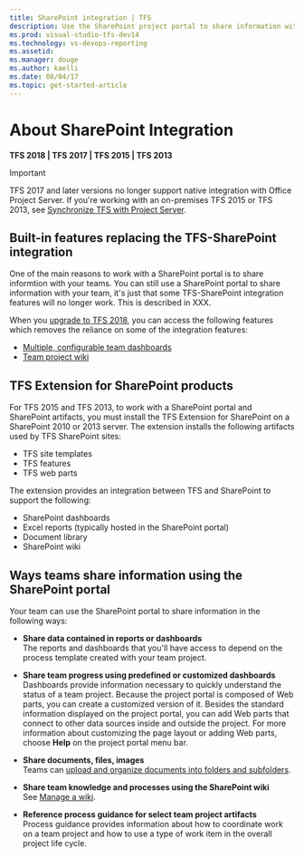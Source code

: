 ```yaml
---
title: SharePoint integration | TFS
description: Use the SharePoint project portal to share information with your team 
ms.prod: visual-studio-tfs-dev14
ms.technology: vs-devops-reporting
ms.assetid:  
ms.manager: douge
ms.author: kaelli
ms.date: 08/04/17
ms.topic: get-started-article
---
```


# About SharePoint Integration  

**TFS 2018 | TFS 2017 | TFS 2015 | TFS 2013**  

> [!IMPORTANT]  
> TFS 2017 and later versions no longer support native integration with Office Project Server. If you're working with an on-premises TFS 2015 or TFS 2013, see [Synchronize TFS with Project Server](/vsts/work/tfs-ps-sync/synchronize-tfs-project-server?toc=/vsts/ecosystem/sharepoint/toc.json&bc=/vsts/ecosystem/sharepoint/breadcrumb/toc.json).


## Built-in features replacing the TFS-SharePoint integration 

One of the main reasons to work with a SharePoint portal is to share informtion with your teams. You can still use a SharePoint portal to share information with your team, it's just that some TFS-SharePoint integration features will no longer work. This is described in XXX. 

When you [upgrade to TFS 2018](https://go.microsoft.com/fwlink/?LinkId=856344), you can access the following features which removes the reliance on some of the integration features: 

- [Multiple, configurable team dashboards](../../report/dashboards.md) 
- [Team project wiki](../../collaborate/add-edit-wiki.md)  


<!---
## TFS Disconnector for SharePoint and TFS/SharePoint deprecation 

-->



## TFS Extension for SharePoint products   

For TFS 2015 and TFS 2013, to work with a SharePoint portal and SharePoint artifacts, you must install the TFS Extension for SharePoint on a SharePoint 2010 or 2013 server. The extension installs the following artifacts used by TFS SharePoint sites:
* TFS site templates
* TFS features
* TFS web parts

The extension provides an integration between TFS and SharePoint to support the following:
* SharePoint dashboards
* Excel reports (typically hosted in the SharePoint portal)
* Document library 
* SharePoint wiki

<!---
Used to host process guidance (a long time ago) -->

## Ways teams share information using the SharePoint portal  
 Your team can use the SharePoint portal to share information in the following ways:  
  
-   **Share data contained in reports or dashboards**   
     The reports and dashboards that you'll have access to depend on the process template created with your team project.   
  
-   **Share team progress using predefined or customized dashboards**   
     Dashboards provide information necessary to quickly understand the status of a team project. Because the project portal is composed of Web parts, you can create a customized version of it. Besides the standard information displayed on the project portal, you can add Web parts that connect to other data sources inside and outside the project. For more information about customizing the page layout or adding Web parts, choose  **Help** on the project portal menu bar.  
  
-   **Share documents, files, images**    
     Teams can [upload and organize documents into folders and subfolders](../../report/sharepoint-dashboards/manage-documents-and-document-libraries.md).  
  
-   **Share team knowledge and processes using the SharePoint wiki**   
     See [Manage a wiki](https://support.office.com/en-US/article/Manage-a-wiki-D200A755-3AD5-4EF6-8CDC-B149770E237F).  
  
-   **Reference process guidance for select team project artifacts**   
     Process guidance provides information about how to coordinate work on a team project and how to use a type of work item in the overall project life cycle. 


 

 
